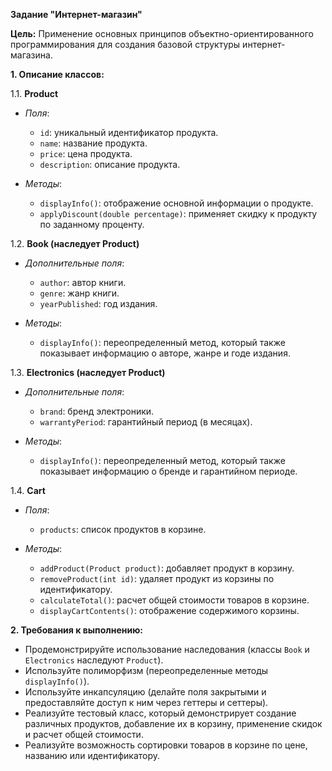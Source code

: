 **Задание "Интернет-магазин"**

**Цель:** Применение основных принципов объектно-ориентированного программирования для создания базовой структуры интернет-магазина.

**1. Описание классов:**

1.1. **Product**
- *Поля*:
  - `id`: уникальный идентификатор продукта.
  - `name`: название продукта.
  - `price`: цена продукта.
  - `description`: описание продукта.
  
- *Методы*:
  - `displayInfo()`: отображение основной информации о продукте.
  - `applyDiscount(double percentage)`: применяет скидку к продукту по заданному проценту.

1.2. **Book (наследует Product)**
- *Дополнительные поля*:
  - `author`: автор книги.
  - `genre`: жанр книги.
  - `yearPublished`: год издания.
  
- *Методы*:
  - `displayInfo()`: переопределенный метод, который также показывает информацию о авторе, жанре и годе издания.

1.3. **Electronics (наследует Product)**
- *Дополнительные поля*:
  - `brand`: бренд электроники.
  - `warrantyPeriod`: гарантийный период (в месяцах).
  
- *Методы*:
  - `displayInfo()`: переопределенный метод, который также показывает информацию о бренде и гарантийном периоде.

1.4. **Cart**
- *Поля*:
  - `products`: список продуктов в корзине.
  
- *Методы*:
  - `addProduct(Product product)`: добавляет продукт в корзину.
  - `removeProduct(int id)`: удаляет продукт из корзины по идентификатору.
  - `calculateTotal()`: расчет общей стоимости товаров в корзине.
  - `displayCartContents()`: отображение содержимого корзины.

**2. Требования к выполнению:**
- Продемонстрируйте использование наследования (классы `Book` и `Electronics` наследуют `Product`).
- Используйте полиморфизм (переопределенные методы `displayInfo()`).
- Используйте инкапсуляцию (делайте поля закрытыми и предоставляйте доступ к ним через геттеры и сеттеры).
- Реализуйте тестовый класс, который демонстрирует создание различных продуктов, добавление их в корзину, применение скидок и расчет общей стоимости.
- Реализуйте возможность сортировки товаров в корзине по цене, названию или идентификатору.
